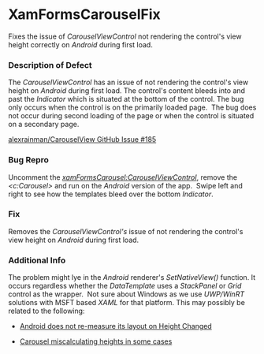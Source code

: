 # XamFormsCarouselFix
Fixes the issue of _CarouselViewControl_ not rendering the control's view height correctly on _Android_ during first load.

### Description of Defect
The _CarouselViewControl_ has an issue of not rendering the control's view height on _Android_ during first load. The control's content bleeds into and past the _Indicator_ which is situated at the bottom of the control. The bug only occurs when the control is on the primarily loaded page.  The bug does not occur during second loading of the page or when the control is situated on a secondary page.  

[alexrainman/CarouselView GitHub Issue #185](https://github.com/alexrainman/CarouselView/issues/185)

### Bug Repro
Uncomment the _<xamFormsCarousel:CarouselViewControl>_, remove the _<c:Carousel>_ and run on the _Android_ version of the app.  Swipe left and right to see how the templates bleed over the bottom _Indicator_.

### Fix
Removes the _CarouselViewControl's_ issue of not rendering the control's view height on _Android_ during first load.

### Additional Info
The problem might lye in the _Android_ renderer's _SetNativeView()_ function. It occurs regardless whether the _DataTemplate_ uses a _StackPanel_ or _Grid_ control as the wrapper.  Not sure about Windows as we use _UWP/WinRT_ solutions with MSFT based _XAML_ for that platform. This may possibly be related to the following:  

* [Android does not re-measure its layout on Height Changed](https://github.com/alexrainman/CarouselView/issues/184)  

* [Carousel miscalculating heights in some cases](https://github.com/alexrainman/CarouselView/issues/123)